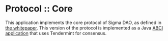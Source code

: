 # Protocol :: Core

This application implements the core protocol of Sigma DAO, as defined in [the whitepaper](https://github.com/sigma-dao/protocol-whitepaper). This version of the protocol is implemented as a Java [ABCI application](https://docs.tendermint.com/master/spec/abci) that uses Tendermint for consensus.


